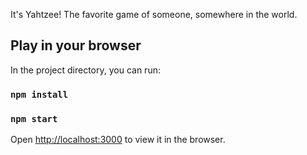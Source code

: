 It's Yahtzee! The favorite game of someone, somewhere in the world.

## Play in your browser

In the project directory, you can run:

### `npm install`

### `npm start`

Open [http://localhost:3000](http://localhost:3000) to view it in the browser.

